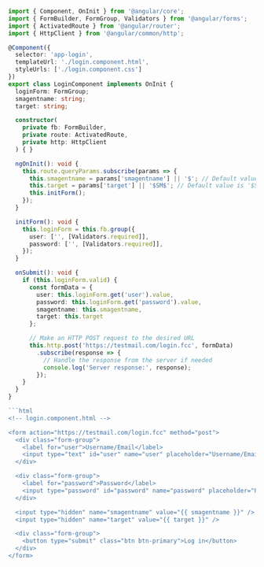 
```typescript
import { Component, OnInit } from '@angular/core';
import { FormBuilder, FormGroup, Validators } from '@angular/forms';
import { ActivatedRoute } from '@angular/router';
import { HttpClient } from '@angular/common/http';

@Component({
  selector: 'app-login',
  templateUrl: './login.component.html',
  styleUrls: ['./login.component.css']
})
export class LoginComponent implements OnInit {
  loginForm: FormGroup;
  smagentname: string;
  target: string;

  constructor(
    private fb: FormBuilder,
    private route: ActivatedRoute,
    private http: HttpClient
  ) { }

  ngOnInit(): void {
    this.route.queryParams.subscribe(params => {
      this.smagentname = params['smagentname'] || '$'; // Default value is '$' if not present
      this.target = params['target'] || '$SM$'; // Default value is '$SM$' if not present
      this.initForm();
    });
  }

  initForm(): void {
    this.loginForm = this.fb.group({
      user: ['', [Validators.required]],
      password: ['', [Validators.required]],
    });
  }

  onSubmit(): void {
    if (this.loginForm.valid) {
      const formData = {
        user: this.loginForm.get('user').value,
        password: this.loginForm.get('password').value,
        smagentname: this.smagentname,
        target: this.target
      };

      // Make an HTTP POST request to the desired URL
      this.http.post('https://testmail.com/login.fcc', formData)
        .subscribe(response => {
          // Handle the response from the server if needed
          console.log('Server response:', response);
        });
    }
  }
}

```html
<!-- login.component.html -->

<form action="https://testmail.com/login.fcc" method="post">
  <div class="form-group">
    <label for="user">Username/Email</label>
    <input type="text" id="user" name="user" placeholder="Username/Email" class="form-control" required>
  </div>

  <div class="form-group">
    <label for="password">Password</label>
    <input type="password" id="password" name="password" placeholder="Password" class="form-control" required>
  </div>

  <input type="hidden" name="smagentname" value="{{ smagentname }}" />
  <input type="hidden" name="target" value="{{ target }}" />

  <div class="form-group">
    <button type="submit" class="btn btn-primary">Log in</button>
  </div>
</form>


